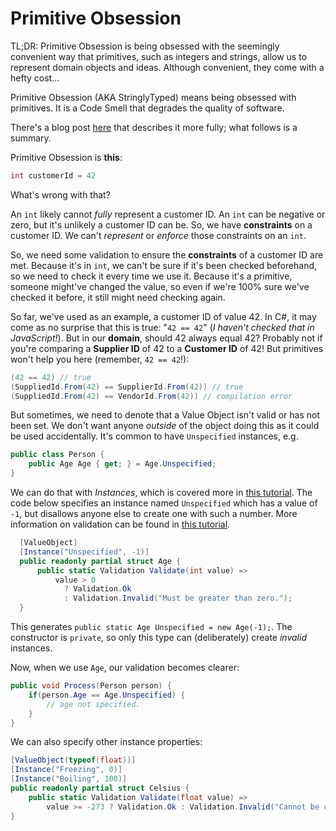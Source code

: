 # Primitive Obsession

<tldr>
TL;DR: Primitive Obsession is being obsessed with the seemingly convenient way that primitives, such as integers 
and strings, allow us to represent domain objects and ideas. Although convenient, they come with a hefty cost... 
</tldr>

Primitive Obsession (AKA StringlyTyped) means being obsessed with primitives.  It is a Code Smell that degrades the 
quality of software.

There's a blog post [here](https://dunnhq.com/posts/2021/primitive-obsession/) that describes it more fully;
what follows is a summary.

Primitive Obsession is **this**:

```c#
int customerId = 42
```

What's wrong with that?

An `int` likely cannot *fully* represent a customer ID.  An `int` can be negative or zero, but it's unlikely a customer
ID can be. So, we have **constraints** on a customer ID.  We can't _represent_ or _enforce_ those constraints on an `int`.

So, we need some validation to ensure the **constraints** of a customer ID are met. Because it's in `int`, we can't be
sure if it's been checked beforehand, so we need to check it every time we use it.  Because it's a primitive, 
someone might've changed the value, so even if we're 100% sure we've checked it before, it still might need checking again.

So far, we've used as an example, a customer ID of value 42. In C#, it may come as no surprise that this 
is true: "`42 == 42`" (*I haven't checked that in JavaScript!*). But in our **domain**, should 42 always 
equal 42? Probably not if you're comparing a **Supplier ID** of 42 to a **Customer ID** of 42! But primitives 
won't help you here (remember, `42 == 42`!):

```c#
(42 == 42) // true
(SuppliedId.From(42) == SupplierId.From(42)) // true
(SuppliedId.From(42) == VendorId.From(42)) // compilation error
```

But sometimes, we need to denote that a Value Object isn't valid or has not been set. We don't want anyone _outside_ of the object doing this as it could be used accidentally.  It's common to have `Unspecified` instances, e.g.

```c#
public class Person {
    public Age Age { get; } = Age.Unspecified;
}
```

We can do that with _Instances_, which is covered more in [this tutorial](Specifying-pre-set-values.md).
The code below specifies an instance named `Unspecified` which has a value of `-1`, but disallows anyone else to 
create one with such a number. More information on validation can be found in [this tutorial](Validation.md). 

```c#
  [ValueObject]
  [Instance("Unspecified", -1)]
  public readonly partial struct Age {
      public static Validation Validate(int value) =>
          value > 0 
            ? Validation.Ok 
            : Validation.Invalid("Must be greater than zero.");
  }
```

This generates `public static Age Unspecified = new Age(-1);`. 
The constructor is `private`, so only this type can (deliberately) create _invalid_ instances.

Now, when we use `Age`, our validation becomes clearer:

```c#
public void Process(Person person) {
    if(person.Age == Age.Unspecified) {
        // age not specified.
    }
}
```

We can also specify other instance properties:

```c#
[ValueObject(typeof(float))]
[Instance("Freezing", 0)]
[Instance("Boiling", 100)]
public readonly partial struct Celsius {
    public static Validation Validate(float value) =>
        value >= -273 ? Validation.Ok : Validation.Invalid("Cannot be colder than absolute zero");
}
```